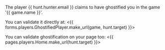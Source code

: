 
The player {{ hunt.hunter.email }} claims to have ghostified you in the game '{{ game.name }}'.


You can validate it directly at:
<{{ forms.players.GhostifiedPlayer.make_url(game, hunt.target) }}>

You can validate ghostification on your page too:
<{{ pages.players.Home.make_url(hunt.target) }}>

